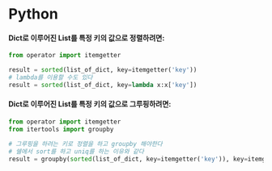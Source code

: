 Python
======


#### Dict로 이루어진 List를 특정 키의 값으로 정렬하려면:

```python
from operator import itemgetter

result = sorted(list_of_dict, key=itemgetter('key'))
# lambda를 이용할 수도 있다
result = sorted(list_of_dict, key=lambda x:x['key']) 
```

#### Dict로 이루어진 List를 특정 키의 값으로 그루핑하려면:

```python
from operator import itemgetter
from itertools import groupby

# 그루핑을 하려는 키로 정렬을 하고 groupby 해야한다
# 쉘에서 sort를 하고 uniq를 하는 이유와 같다
result = groupby(sorted(list_of_dict, key=itemgetter('key')), key=itemgetter('key'))
```



